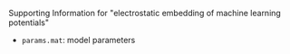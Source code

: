 Supporting Information for "electrostatic embedding of machine learning potentials"

- `params.mat`: model parameters
